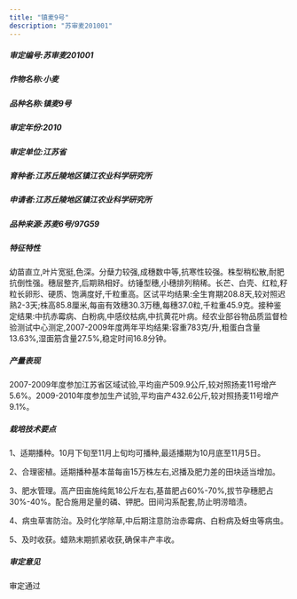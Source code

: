 ```yaml
---
title: "镇麦9号"
description: "苏审麦201001"
---
```

##### 审定编号:苏审麦201001

##### 作物名称:小麦

##### 品种名称:镇麦9号

##### 审定年份:2010

##### 审定单位:江苏省

##### 育种者:江苏丘陵地区镇江农业科学研究所

##### 申请者:江苏丘陵地区镇江农业科学研究所

##### 品种来源:苏麦6号/97G59

##### 特征特性
幼苗直立,叶片宽挺,色深。分蘖力较强,成穗数中等,抗寒性较强。株型稍松散,耐肥抗倒性强。穗层整齐,后期熟相好。纺锤型穗,小穗排列稍稀。长芒、白壳、红粒,籽粒长卵形、硬质、饱满度好,千粒重高。区试平均结果:全生育期208.8天,较对照迟熟2-3天;株高85.8厘米,每亩有效穗30.3万穗,每穗37.0粒,千粒重45.9克。接种鉴定结果:中抗赤霉病、白粉病,中感纹枯病,中抗黄花叶病。经农业部谷物品质监督检验测试中心测定,2007-2009年度两年平均结果:容重783克/升,粗蛋白含量13.63%,湿面筋含量27.5%,稳定时间16.8分钟。

##### 产量表现
2007-2009年度参加江苏省区域试验,平均亩产509.9公斤,较对照扬麦11号增产5.6%。2009-2010年度参加生产试验,平均亩产432.6公斤,较对照扬麦11号增产9.1%。

##### 栽培技术要点
1、适期播种。10月下旬至11月上旬均可播种,最适播期为10月底至11月5日。
2、合理密植。适期播种基本苗每亩15万株左右,迟播及肥力差的田块适当增加。
3、肥水管理。高产田亩施纯氮18公斤左右,基苗肥占60%-70%,拔节孕穗肥占30%-40%。配合施用足量的磷、钾肥。田间沟系配套,防止明涝暗渍。
4、病虫草害防治。及时化学除草,中后期注意防治赤霉病、白粉病及蚜虫等病虫。
5、及时收获。蜡熟末期抓紧收获,确保丰产丰收。


##### 审定意见
审定通过
